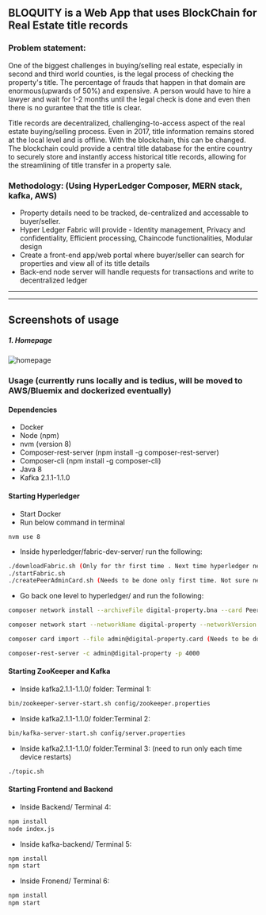 
## BLOQUITY is a Web App that uses BlockChain for Real Estate title records

### Problem statement: 

One of the biggest challenges in buying/selling real estate, especially in second and third world counties, is the legal process of checking the property's title. The percentage of frauds that happen in that domain are enormous(upwards of 50%) and expensive. A person would have to hire a lawyer and wait for 1-2 months until the legal check is done and even then there is no gurantee that the title is clear.  

Title records are decentralized, challenging-to-access aspect of the real estate buying/selling process. Even in 2017, title information remains stored at the local level and is offline. With the blockchain, this can be changed. The blockchain could provide a central title database for the entire country to securely store and instantly access historical title records, allowing for the streamlining of title transfer in a property sale. 


### Methodology: (Using HyperLedger Composer, MERN stack, kafka, AWS)

- Property details need to be tracked, de-centralized and accessable to buyer/seller.
- Hyper Ledger Fabric will provide - Identity management, Privacy and confidentiality, Efficient processing, Chaincode functionalities, Modular design
- Create a front-end app/web portal where buyer/seller can search for properties and view all of its title details
- Back-end node server will handle requests for transactions and write to decentralized ledger

****************************************************************************************************************

****************************************************************************************************************

## Screenshots of usage
##### 1. Homepage
![homepage](bloquityScreenshots/Homepage.png)


### Usage (currently runs locally and is tedius, will be moved to AWS/Bluemix and dockerized eventually)

#### Dependencies
- Docker
- Node (npm)
- nvm (version 8)
- Composer-rest-server (npm install -g composer-rest-server)
- Composer-cli (npm install -g composer-cli)
- Java 8
- Kafka 2.1.1-1.1.0


#### Starting Hyperledger
- Start Docker
- Run below command in terminal
 ```
 nvm use 8
 ```
- Inside hyperledger/fabric-dev-server/ run the following:
```sh
./downloadFabric.sh (Only for thr first time . Next time hyperledger needs to be started, this step should be skipped)
./startFabric.sh
./createPeerAdminCard.sh (Needs to be done only first time. Not sure need to check on this)
```
- Go back one level to hyperledger/ and run the following:
```sh
composer network install --archiveFile digital-property.bna --card PeerAdmin@hlfv1

composer network start --networkName digital-property --networkVersion 0.2.6 --card PeerAdmin@hlfv1 --networkAdmin admin --networkAdminEnrollSecret adminpw

composer card import --file admin@digital-property.card (Needs to be done only first time. Not sure need to check on this)

composer-rest-server -c admin@digital-property -p 4000

```

#### Starting ZooKeeper and Kafka
- Inside kafka2.1.1-1.1.0/ folder:
Terminal 1:
```sh
bin/zookeeper-server-start.sh config/zookeeper.properties
```
- Inside kafka2.1.1-1.1.0/ folder:Terminal 2:
```sh
bin/kafka-server-start.sh config/server.properties
```
- Inside kafka2.1.1-1.1.0/ folder:Terminal 3: (need to run only each time device restarts)
```sh
./topic.sh 
```

#### Starting Frontend and Backend
- Inside Backend/
Terminal 4:
```sh
npm install
node index.js
```
- Inside kafka-backend/
Terminal 5:
```sh
npm install
npm start
```
- Inside Fronend/
Terminal 6:
```sh
npm install
npm start
```
